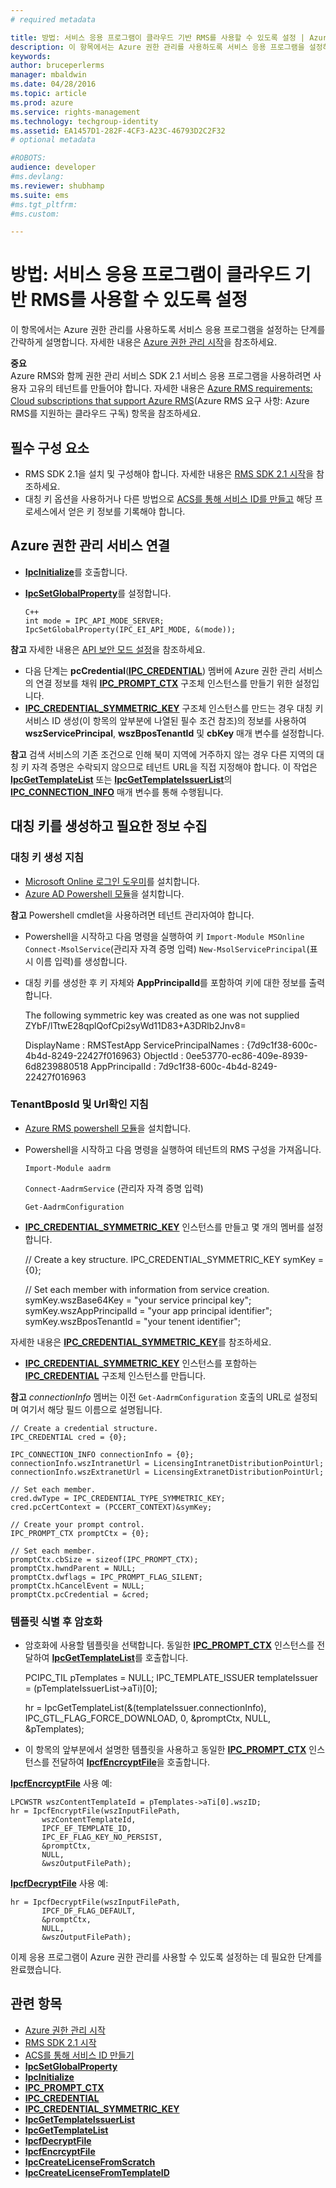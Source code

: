 ```yaml
---
# required metadata

title: 방법: 서비스 응용 프로그램이 클라우드 기반 RMS를 사용할 수 있도록 설정 | Azure RMS
description: 이 항목에서는 Azure 권한 관리를 사용하도록 서비스 응용 프로그램을 설정하는 단계를 간략하게 설명합니다.
keywords:
author: bruceperlerms
manager: mbaldwin
ms.date: 04/28/2016
ms.topic: article
ms.prod: azure
ms.service: rights-management
ms.technology: techgroup-identity
ms.assetid: EA1457D1-282F-4CF3-A23C-46793D2C2F32
# optional metadata

#ROBOTS:
audience: developer
#ms.devlang:
ms.reviewer: shubhamp
ms.suite: ems
#ms.tgt_pltfrm:
#ms.custom:

---
```


# 방법: 서비스 응용 프로그램이 클라우드 기반 RMS를 사용할 수 있도록 설정

이 항목에서는 Azure 권한 관리를 사용하도록 서비스 응용 프로그램을 설정하는 단계를 간략하게 설명합니다. 자세한 내용은 [Azure 권한 관리 시작](https://technet.microsoft.com/en-us/library/jj585016.aspx)을 참조하세요.

**중요**  
Azure RMS와 함께 권한 관리 서비스 SDK 2.1 서비스 응용 프로그램을 사용하려면 사용자 고유의 테넌트를 만들어야 합니다. 자세한 내용은 [Azure RMS requirements: Cloud subscriptions that support Azure RMS](/rights-management/get-started/requirements-subscriptions.md)(Azure RMS 요구 사항: Azure RMS를 지원하는 클라우드 구독) 항목을 참조하세요.

## 필수 구성 요소

-   RMS SDK 2.1을 설치 및 구성해야 합니다. 자세한 내용은 [RMS SDK 2.1 시작](getting-started-with-ad-rms-2-0.md)을 참조하세요.
-   대칭 키 옵션을 사용하거나 다른 방법으로 [ACS를 통해 서비스 ID를 만들고](https://msdn.microsoft.com/en-us/library/gg185924.aspx) 해당 프로세스에서 얻은 키 정보를 기록해야 합니다.

## Azure 권한 관리 서비스 연결

-   [**IpcInitialize**](/rights-management/sdk/2.1/api/win/functions#msipc_ipcinitialize)를 호출합니다.
-   [**IpcSetGlobalProperty**](/rights-management/sdk/2.1/api/win/functions#msipc_ipcsetglobalproperty)를 설정합니다.

        C++
        int mode = IPC_API_MODE_SERVER;
        IpcSetGlobalProperty(IPC_EI_API_MODE, &(mode));


  **참고** 자세한 내용은 [API 보안 모드 설정](setting-the-api-security-mode-api-mode.md)을 참조하세요.

     
-   다음 단계는 **pcCredential**([**IPC\_CREDENTIAL**](/rights-management/sdk/2.1/api/win/ipc_credential#msipc_ipc_credential)) 멤버에 Azure 권한 관리 서비스의 연결 정보를 채워 [**IPC\_PROMPT\_CTX**](/rights-management/sdk/2.1/api/win/ipc_prompt_ctx#msipc_ipc_prompt_ctx) 구조체 인스턴스를 만들기 위한 설정입니다.
-   [**IPC\_CREDENTIAL\_SYMMETRIC\_KEY**](/rights-management/sdk/2.1/api/win/ipc_credential#msipc_ipc_credential_symmetric_key) 구조체 인스턴스를 만드는 경우 대칭 키 서비스 ID 생성(이 항목의 앞부분에 나열된 필수 조건 참조)의 정보를 사용하여 **wszServicePrincipal**, **wszBposTenantId** 및 **cbKey** 매개 변수를 설정합니다.

**참고** 검색 서비스의 기존 조건으로 인해 북미 지역에 거주하지 않는 경우 다른 지역의 대칭 키 자격 증명은 수락되지 않으므로 테넌트 URL을 직접 지정해야 합니다. 이 작업은 [**IpcGetTemplateList**](/rights-management/sdk/2.1/api/win/functions#msipc_ipcgettemplatelist) 또는 [**IpcGetTemplateIssuerList**](/rights-management/sdk/2.1/api/win/functions#msipc_ipcgettemplateissuerlist)의 [**IPC\_CONNECTION\_INFO**](/rights-management/sdk/2.1/api/win/ipc_connection_info#msipc_ipc_connection_info) 매개 변수를 통해 수행됩니다.

## 대칭 키를 생성하고 필요한 정보 수집

### 대칭 키 생성 지침

-   [Microsoft Online 로그인 도우미](http://go.microsoft.com/fwlink/p/?LinkID=286152)를 설치합니다.
-   [Azure AD Powershell 모듈](https://bposast.vo.msecnd.net/MSOPMW/8073.4/amd64/AdministrationConfig-en.msi)을 설치합니다.

**참고** Powershell cmdlet을 사용하려면 테넌트 관리자여야 합니다.

-   Powershell을 시작하고 다음 명령을 실행하여 키        `Import-Module MSOnline`
            `Connect-MsolService`(관리자 자격 증명 입력)        `New-MsolServicePrincipal`(표시 이름 입력)를 생성합니다.
-   대칭 키를 생성한 후 키 자체와 **AppPrincipalId**를 포함하여 키에 대한 정보를 출력합니다.


    The following symmetric key was created as one was not supplied ZYbF/lTtwE28qplQofCpi2syWd11D83+A3DRlb2Jnv8=

    DisplayName : RMSTestApp ServicePrincipalNames : {7d9c1f38-600c-4b4d-8249-22427f016963} ObjectId : 0ee53770-ec86-409e-8939-6d8239880518 AppPrincipalId : 7d9c1f38-600c-4b4d-8249-22427f016963


### **TenantBposId** 및 **Url**확인 지침

-   [Azure RMS powershell 모듈](https://technet.microsoft.com/en-us/library/jj585012.aspx)을 설치합니다.
-   Powershell을 시작하고 다음 명령을 실행하여 테넌트의 RMS 구성을 가져옵니다.

    `Import-Module aadrm`

    `Connect-AadrmService` (관리자 자격 증명 입력)

    `Get-AadrmConfiguration`


-   [**IPC\_CREDENTIAL\_SYMMETRIC\_KEY**](/rights-management/sdk/2.1/api/win/ipc_credential#msipc_ipc_credential_symmetric_key) 인스턴스를 만들고 몇 개의 멤버를 설정합니다.

    // Create a key structure.
    IPC_CREDENTIAL_SYMMETRIC_KEY symKey = {0};

    // Set each member with information from service creation.
    symKey.wszBase64Key = "your service principal key"; symKey.wszAppPrincipalId = "your app principal identifier"; symKey.wszBposTenantId = "your tenent identifier";


자세한 내용은 [**IPC\_CREDENTIAL\_SYMMETRIC\_KEY**](/rights-management/sdk/2.1/api/win/ipc_credential#msipc_ipc_credential_symmetric_key)를 참조하세요.

-   [**IPC\_CREDENTIAL\_SYMMETRIC\_KEY**](/rights-management/sdk/2.1/api/win/ipc_credential#msipc_ipc_credential_symmetric_key) 인스턴스를 포함하는 [**IPC\_CREDENTIAL**](/rights-management/sdk/2.1/api/win/ipc_credential#msipc_ipc_credential) 구조체 인스턴스를 만듭니다.

**참고** *connectionInfo* 멤버는 이전 `Get-AadrmConfiguration` 호출의 URL로 설정되며 여기서 해당 필드 이름으로 설명됩니다.

    // Create a credential structure.
    IPC_CREDENTIAL cred = {0};

    IPC_CONNECTION_INFO connectionInfo = {0};
    connectionInfo.wszIntranetUrl = LicensingIntranetDistributionPointUrl;
    connectionInfo.wszExtranetUrl = LicensingExtranetDistributionPointUrl;

    // Set each member.
    cred.dwType = IPC_CREDENTIAL_TYPE_SYMMETRIC_KEY;
    cred.pcCertContext = (PCCERT_CONTEXT)&symKey;

    // Create your prompt control.
    IPC_PROMPT_CTX promptCtx = {0};

    // Set each member.
    promptCtx.cbSize = sizeof(IPC_PROMPT_CTX);
    promptCtx.hwndParent = NULL;
    promptCtx.dwflags = IPC_PROMPT_FLAG_SILENT;
    promptCtx.hCancelEvent = NULL;
    promptCtx.pcCredential = &cred;

### 템플릿 식별 후 암호화

-   암호화에 사용할 템플릿을 선택합니다.
    동일한 [**IPC\_PROMPT\_CTX**](/rights-management/sdk/2.1/api/win/ipc_prompt_ctx#msipc_ipc_prompt_ctx) 인스턴스를 전달하여 [**IpcGetTemplateList**](/rights-management/sdk/2.1/api/win/functions#msipc_ipcgettemplatelist)를 호출합니다.


    PCIPC_TIL pTemplates = NULL; IPC_TEMPLATE_ISSUER templateIssuer = (pTemplateIssuerList->aTi)[0];

    hr = IpcGetTemplateList(&(templateIssuer.connectionInfo),        IPC_GTL_FLAG_FORCE_DOWNLOAD,        0,        &promptCtx,        NULL,        &pTemplates);


-   이 항목의 앞부분에서 설명한 템플릿을 사용하고 동일한 [**IPC\_PROMPT\_CTX**](/rights-management/sdk/2.1/api/win/ipc_prompt_ctx#msipc_ipc_prompt_ctx) 인스턴스를 전달하여 [**IpcfEncrcyptFile**](/rights-management/sdk/2.1/api/win/functions#msipc_ipcfencryptfile)을 호출합니다.

[**IpcfEncrcyptFile**](/rights-management/sdk/2.1/api/win/functions#msipc_ipcfencryptfile) 사용 예:

    LPCWSTR wszContentTemplateId = pTemplates->aTi[0].wszID;
    hr = IpcfEncryptFile(wszInputFilePath,
           wszContentTemplateId,
           IPCF_EF_TEMPLATE_ID,
           IPC_EF_FLAG_KEY_NO_PERSIST,
           &promptCtx,
           NULL,
           &wszOutputFilePath);

[**IpcfDecryptFile**](/rights-management/sdk/2.1/api/win/functions#msipc_ipcfdecryptfile) 사용 예:

    hr = IpcfDecryptFile(wszInputFilePath,
           IPCF_DF_FLAG_DEFAULT,
           &promptCtx,
           NULL,
           &wszOutputFilePath);

이제 응용 프로그램이 Azure 권한 관리를 사용할 수 있도록 설정하는 데 필요한 단계를 완료했습니다.

## 관련 항목

* [Azure 권한 관리 시작](https://technet.microsoft.com/en-us/library/jj585016.aspx)
* [RMS SDK 2.1 시작](getting-started-with-ad-rms-2-0.md)
* [ACS를 통해 서비스 ID 만들기](https://msdn.microsoft.com/en-us/library/gg185924.aspx)
* [**IpcSetGlobalProperty**](/rights-management/sdk/2.1/api/win/functions#msipc_ipcsetglobalproperty)
* [**IpcInitialize**](/rights-management/sdk/2.1/api/win/functions#msipc_ipcinitialize)
* [**IPC\_PROMPT\_CTX**](/rights-management/sdk/2.1/api/win/ipc_prompt_ctx#msipc_ipc_prompt_ctx)
* [**IPC\_CREDENTIAL**](/rights-management/sdk/2.1/api/win/ipc_credential#msipc_ipc_credential)
* [**IPC\_CREDENTIAL\_SYMMETRIC\_KEY**](/rights-management/sdk/2.1/api/win/ipc_credential#msipc_ipc_credential_symmetric_key)
* [**IpcGetTemplateIssuerList**](/rights-management/sdk/2.1/api/win/functions#msipc_ipcgettemplateissuerlist)
* [**IpcGetTemplateList**](/rights-management/sdk/2.1/api/win/functions#msipc_ipcgettemplatelist)
* [**IpcfDecryptFile**](/rights-management/sdk/2.1/api/win/functions#msipc_ipcfdecryptfile)
* [**IpcfEncrcyptFile**](/rights-management/sdk/2.1/api/win/functions#msipc_ipcfencryptfile)
* [**IpcCreateLicenseFromScratch**](/rights-management/sdk/2.1/api/win/functions#msipc_ipccreatelicensefromscratch)
* [**IpcCreateLicenseFromTemplateID**](/rights-management/sdk/2.1/api/win/functions#msipc_ipccreatelicensefromtemplateid)
 

 


<!--HONumber=Jun16_HO2-->


